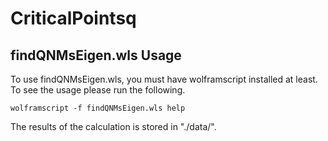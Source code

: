 # CriticalPointsq

## findQNMsEigen.wls Usage

To use findQNMsEigen.wls, you must have wolframscript installed at least.
To see the usage please run the following.

`wolframscript -f findQNMsEigen.wls help`

The results of the calculation is stored in "./data/".
